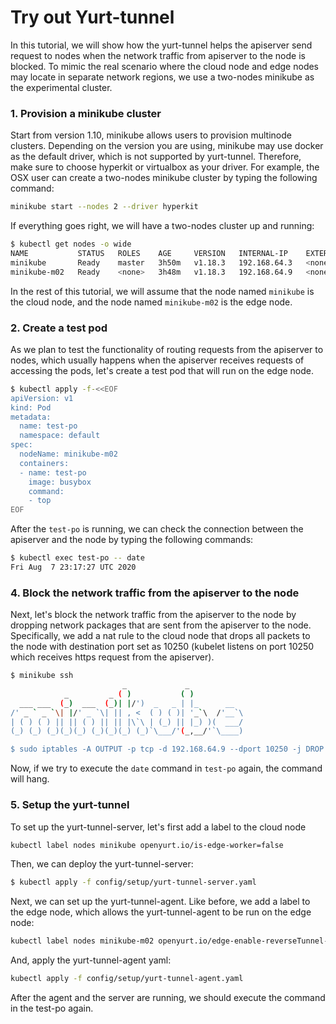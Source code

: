 # Try out Yurt-tunnel

In this tutorial, we will show how the yurt-tunnel helps the apiserver send 
request to nodes when the network traffic from apiserver to the node is 
blocked. To mimic the real scenario where the cloud node and edge nodes may 
locate in separate network regions, we use a two-nodes minikube as the 
experimental cluster. 

### 1. Provision a minikube cluster

Start from version 1.10, minikube allows users to provision multinode clusters.
Depending on the version you are using, minikube may use docker as the default 
driver, which is not supported by yurt-tunnel. Therefore, make sure to choose 
hyperkit or virtualbox as your driver. For example, the OSX user can create a 
two-nodes minikube cluster by typing the following command:

```bash
minikube start --nodes 2 --driver hyperkit 
```

If everything goes right, we will have a two-nodes cluster up and running:

```bash
$ kubectl get nodes -o wide
NAME           STATUS   ROLES    AGE     VERSION   INTERNAL-IP    EXTERNAL-IP   OS-IMAGE               KERNEL-VERSION   CONTAINER-RUNTIME
minikube       Ready    master   3h50m   v1.18.3   192.168.64.3   <none>        Buildroot 2019.02.11   4.19.114         docker://19.3.12
minikube-m02   Ready    <none>   3h48m   v1.18.3   192.168.64.9   <none>        Buildroot 2019.02.11   4.19.114         docker://19.3.12
```

In the rest of this tutorial, we will assume that the node named `minikube` is the 
cloud node, and the node named `minikube-m02` is the edge node.

### 2. Create a test pod 

As we plan to test the functionality of routing requests from the apiserver to 
nodes, which usually happens when the apiserver receives requests of accessing 
the pods, let's create a test pod that will run on the edge node.

```bash
$ kubectl apply -f-<<EOF
apiVersion: v1
kind: Pod
metadata:
  name: test-po
  namespace: default
spec:
  nodeName: minikube-m02
  containers:
  - name: test-po
    image: busybox
    command:
    - top
EOF
```
After the `test-po` is running, we can check the connection between the apiserver 
and the node by typing the following commands:

```bash
$ kubectl exec test-po -- date
Fri Aug  7 23:17:27 UTC 2020
```

### 4. Block the network traffic from the apiserver to the node

Next, let's block the network traffic from the apiserver to the node by dropping 
network packages that are sent from the apiserver to the node. Specifically, 
we add a nat rule to the cloud node that drops all packets to the node with 
destination port set as 10250 (kubelet listens on port 10250 which receives 
https request from the apiserver).

```bash
$ minikube ssh
                         _             _
            _         _ ( )           ( )
  ___ ___  (_)  ___  (_)| |/')  _   _ | |_      __
/' _ ` _ `\| |/' _ `\| || , <  ( ) ( )| '_`\  /'__`\
| ( ) ( ) || || ( ) || || |\`\ | (_) || |_) )(  ___/
(_) (_) (_)(_)(_) (_)(_)(_) (_)`\___/'(_,__/'`\____)

$ sudo iptables -A OUTPUT -p tcp -d 192.168.64.9 --dport 10250 -j DROP 
```

Now, if we try to execute the `date` command in `test-po` again, the command 
will hang.

### 5. Setup the yurt-tunnel

To set up the yurt-tunnel-server, let's first add a label to the cloud node
```bash
kubectl label nodes minikube openyurt.io/is-edge-worker=false
```

Then, we can deploy the yurt-tunnel-server: 
```bash
$ kubectl apply -f config/setup/yurt-tunnel-server.yaml
```

Next, we can set up the yurt-tunnel-agent. Like before, we add a label to the 
edge node, which allows the yurt-tunnel-agent to be run on the edge node:

```bash
kubectl label nodes minikube-m02 openyurt.io/edge-enable-reverseTunnel-client=true
```

And, apply the yurt-tunnel-agent yaml:
```bash
kubectl apply -f config/setup/yurt-tunnel-agent.yaml
```

After the agent and the server are running, we should execute the command in 
the test-po again.
